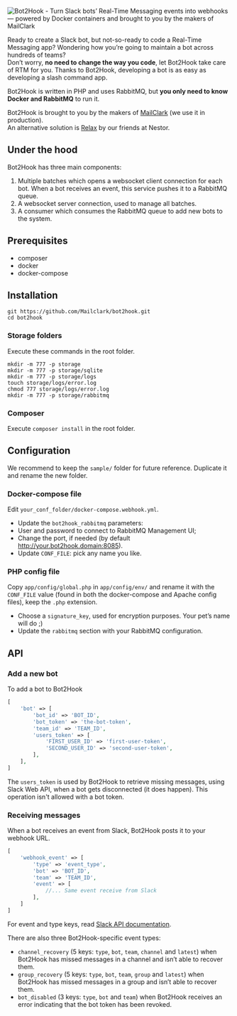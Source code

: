 ![Bot2Hook - Turn Slack bots’ Real-Time Messaging events into webhooks — powered by Docker containers and brought to you by the makers of MailClark](https://mailclark.ai/static/img/logos/bot2hook.png)

Ready to create a Slack bot, but not-so-ready to code a Real-Time Messaging app? Wondering how you’re going to maintain a bot across hundreds of teams?<br />
Don’t worry, **no need to change the way you code**, let Bot2Hook take care of RTM for you. Thanks to Bot2Hook, developing a bot is as easy as developing a slash command app.

Bot2Hook is written in PHP and uses RabbitMQ, but **you only need to know Docker and RabbitMQ** to run it.

Bot2Hook is brought to you by the makers of [MailClark](https://mailclark.ai) (we use it in production).<br />
An alternative solution is [Relax](https://github.com/zerobotlabs/relax) by our friends at Nestor.

## Under the hood
Bot2Hook has three main components: 

1. Multiple batches which opens a websocket client connection for each bot. When a bot receives an event, this service pushes it to a RabbitMQ queue.
2. A websocket server connection, used to manage all batches.
3. A consumer which consumes the RabbitMQ queue to add new bots to the system.


## Prerequisites

* composer
* docker
* docker-compose

## Installation

```
git https://github.com/Mailclark/bot2hook.git
cd bot2hook
```

### Storage folders 

Execute these commands in the root folder.

```
mkdir -m 777 -p storage
mkdir -m 777 -p storage/sqlite
mkdir -m 777 -p storage/logs
touch storage/logs/error.log
chmod 777 storage/logs/error.log
mkdir -m 777 -p storage/rabbitmq
```

### Composer 

Execute `composer install` in the root folder.

## Configuration

We recommend to keep the `sample/` folder for future reference. Duplicate it and rename the new folder.

### Docker-compose file

Edit `your_conf_folder/docker-compose.webhook.yml`.

* Update the `bot2hook_rabbitmq` parameters:
 * User and password to connect to RabbitMQ Management UI;
 * Change the port, if needed (by default http://your.bot2hook.domain:8085).
* Update `CONF_FILE`: pick any name you like.

### PHP config file

Copy `app/config/global.php` in `app/config/env/` and rename it with the `CONF_FILE` value (found in both the docker-compose and Apache config files), keep the `.php` extension.

* Choose a `signature_key`, used for encryption purposes. Your pet’s name will do ;)
* Update the `rabbitmq` section with your RabbitMQ configuration.

## API

### Add a new bot

To add a bot to Bot2Hook

```php
[
    'bot' => [
        'bot_id' => 'BOT_ID',
        'bot_token' => 'the-bot-token',
        'team_id' => 'TEAM_ID',
        'users_token' => [
            'FIRST_USER_ID' => 'first-user-token',
            'SECOND_USER_ID' => 'second-user-token',
        ],
    ],
]
```

The `users_token` is used by Bot2Hook to retrieve missing messages, using Slack Web API, when a bot gets disconnected (it does happen). This operation isn't allowed with a bot token. 

### Receiving messages

When a bot receives an event from Slack, Bot2Hook posts it to your webhook URL. 
 
```php
[
    'webhook_event' => [
        'type' => 'event_type',
        'bot' => 'BOT_ID',
        'team' => 'TEAM_ID',
        'event' => [
            //... Same event receive from Slack
        ],
    ]
]
```

For event and type keys, read [Slack API documentation](https://api.slack.com/events).

There are also three Bot2Hook-specific event types:

* `channel_recovery` (5 keys: `type`, `bot`, `team`, `channel` and `latest`) when Bot2Hook has missed messages in a channel and isn’t able to recover them.
* `group_recovery` (5 keys: `type`, `bot`, `team`, `group` and `latest`) when Bot2Hook has missed messages in a group and isn’t able to recover them.
* `bot_disabled` (3 keys: `type`, `bot` and `team`) when Bot2Hook receives an error indicating that the bot token has been revoked.
